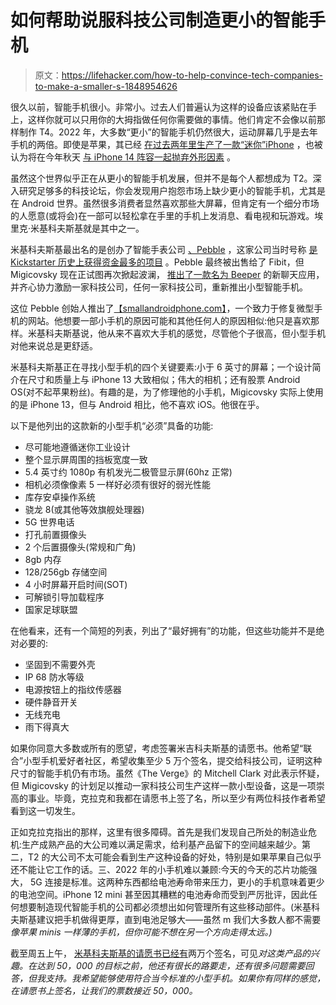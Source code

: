 # 如何帮助说服科技公司制造更小的智能手机

> 原文：<https://lifehacker.com/how-to-help-convince-tech-companies-to-make-a-smaller-s-1848954626>

很久以前，智能手机很小。非常小。过去人们普遍认为这样的设备应该紧贴在手上，这样你就可以只用你的大拇指做任何你需要做的事情。他们肯定不会像以前那样制作 T4。2022 年，大多数“更小”的智能手机仍然很大，运动屏幕几乎是去年手机的两倍。即使是苹果，其已经 [在过去两年里生产了一款“迷你”iPhone](https://gizmodo.com/the-iphone-12-mini-may-not-be-long-for-this-world-1846220566) ，也被认为将在今年秋天 [与 iPhone 14 阵容一起抛弃外形因素](https://9to5mac.com/2021/06/23/comment-iphone-mini-will-stay-for-another-year-but-that-doesnt-mean-it-will-last-much-longer/) 。



虽然这个世界似乎正在从更小的智能手机发展，但并不是每个人都想成为 T2。深入研究足够多的科技论坛，你会发现用户抱怨市场上缺少更小的智能手机，尤其是在 Android 世界。虽然很多消费者显然喜欢那些大屏幕，但肯定有一个细分市场的人愿意(或将会)在一部可以轻松拿在手里的手机上发消息、看电视和玩游戏。埃里克·米基科夫斯基就是其中之一。

米基科夫斯基最出名的是创办了智能手表公司 [、Pebble](https://lifehacker.com/control-your-mac-with-a-pebble-smartwatch-1537775309) ，这家公司当时号称 [是 Kickstarter 历史上获得资金最多的项目](https://en.wikipedia.org/wiki/Pebble_%28watch%29) 。Pebble 最终被出售给了 Fibit，但 Migicovsky 现在正试图再次掀起波澜， [推出了一款名为 Beeper](https://www.beeper.com/) 的新聊天应用，并齐心协力激励一家科技公司，任何一家科技公司，重新推出小型智能手机。

这位 Pebble 创始人推出了[【smallandroidphone.com】](https://smallandroidphone.com/)，一个致力于修复微型手机的网站。他想要一部小手机的原因可能和其他任何人的原因相似:他只是喜欢那样。米基科夫斯基说，他从来不喜欢大手机的感觉，尽管他个子很高，但小型手机对他来说总是更舒适。

米基科夫斯基正在寻找小型手机的四个关键要素:小于 6 英寸的屏幕；一个设计简介在尺寸和质量上与 iPhone 13 大致相似；伟大的相机；还有股票 Android OS(对不起苹果粉丝)。有趣的是，为了修理他的小手机，Migicovsky 实际上使用的是 iPhone 13，但与 Android 相比，他不喜欢 iOS。他很在乎。

以下是他列出的这款新的小型手机“必须”具备的功能:

*   尽可能地遵循迷你工业设计
*   整个显示屏周围的挡板宽度一致
*   5.4 英寸约 1080p 有机发光二极管显示屏(60hz 正常)
*   相机必须像像素 5 一样好必须有很好的弱光性能
*   库存安卓操作系统
*   骁龙 8(或其他等效旗舰处理器)
*   5G 世界电话
*   打孔前置摄像头
*   2 个后置摄像头(常规和广角)
*   8gb 内存
*   128/256gb 存储空间
*   4 小时屏幕开启时间(SOT)
*   可解锁引导加载程序
*   国家足球联盟

在他看来，还有一个简短的列表，列出了“最好拥有”的功能，但这些功能并不是绝对必要的:

*   坚固到不需要外壳
*   IP 68 防水等级
*   电源按钮上的指纹传感器
*   硬件静音开关
*   无线充电
*   雨下得真大

如果你同意大多数或所有的愿望，考虑签署米吉科夫斯基的请愿书。他希望“联合”小型手机爱好者社区，希望收集至少 5 万个签名，提交给科技公司，证明这种尺寸的智能手机仍有市场。虽然《The Verge》的 Mitchell Clark 对此表示怀疑，但 Migicovsky 的计划足以推动一家科技公司生产这样一款小型设备，这是一项崇高的事业。毕竟，克拉克和我都在请愿书上签了名，所以至少有两位科技作者希望看到这一切发生。

正如克拉克指出的那样，这里有很多障碍。首先是我们发现自己所处的制造业危机:生产成熟产品的大公司难以满足需求，给利基产品留下的空间越来越少。第二，T2 的大公司不太可能会看到生产这种设备的好处，特别是如果苹果自己似乎还不能让它工作的话。三、2022 年的小手机难以兼顾:今天的今天的芯片功能强大， 5G 连接是标准。这两种东西都给电池寿命带来压力，更小的手机意味着更少的电池空间。iPhone 12 mini 甚至因其糟糕的电池寿命而受到严厉批评，因此任何想要制造现代智能手机的公司都必须想出如何管理所有这些移动部件。(米基科夫斯基建议把手机做得更厚，直到电池足够大——虽然 m 我们大多数人都不需要*像苹果 minis 一样薄的手机，但你可能不想在另一个方向走得太远。)*

截至周五上午， [米基科夫斯基的请愿书已经有](https://twitter.com/ericmigi/status/1527659297345130496?s=20&t=6tZ5bazWWjn0gYxNYiavCA)两万个签名，可见*对这类产品的兴趣。在达到 50，000 的目标之前，他还有很长的路要走，还有很多问题需要回答，但我支持。我希望能够使用符合当今标准的小型手机。如果你有同样的感觉，在请愿书上签名，让我们的票数接近 50，000。*